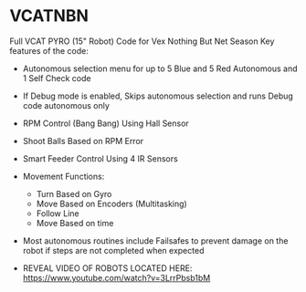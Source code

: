 # VCATNBN
Full VCAT PYRO (15" Robot) Code for Vex Nothing But Net Season
Key features of the code:
- Autonomous selection menu for up to 5 Blue and 5 Red Autonomous and 1 Self Check code
- If Debug mode is enabled, Skips autonomous selection and runs Debug code autonomous only
- RPM Control (Bang Bang) Using Hall Sensor
- Shoot Balls Based on RPM Error
- Smart Feeder Control Using 4 IR Sensors
- Movement Functions:
  - Turn Based on Gyro
  - Move Based on Encoders (Multitasking)
  - Follow Line
  - Move Based on time
- Most autonomous routines include Failsafes to prevent damage on the robot if steps are not completed when expected  

- REVEAL VIDEO OF ROBOTS LOCATED HERE: https://www.youtube.com/watch?v=3LrrPbsb1bM
